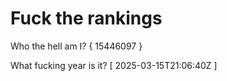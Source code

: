 # Fuck the rankings

Who the hell am I?
{ 15446097 }

What fucking year is it?
[ 2025-03-15T21:06:40Z ]
